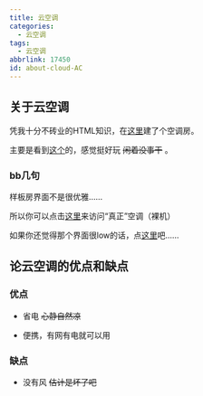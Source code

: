 ```yaml
---
title: 云空调
categories:
  - 云空调
tags:
  - 云空调
abbrlink: 17450
id: about-cloud-AC
---
```


## 关于云空调

凭我十分不砖业的HTML知识，在[这里](https://lfhsheng.github.io/ac)建了个空调房。

<!-- more -->

主要是看到[这个](https://ac.yunyoujun.cn)的，感觉挺好玩 ~~闲着没事干~~ 。

### bb几句

样板房界面不是很优雅……

所以你可以点击[这里](https://ac.lfhsheng.top)来访问“真正”空调（裸机）

如果你还觉得那个界面很low的话，点[这里](https://ac.yunyoujun.cn/#/)吧……

## 论云空调的优点和缺点

### 优点

- 省电 ~~心静自然凉~~

- 便携，有网有电就可以用

### 缺点

- 没有风 ~~估计是坏了吧~~